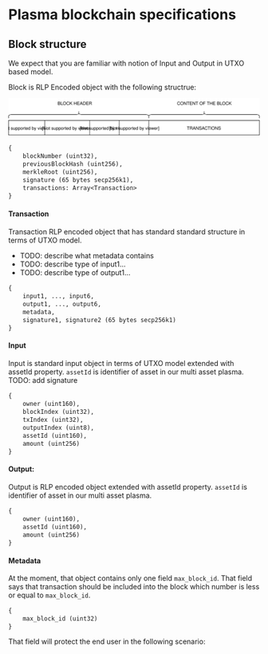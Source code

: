 # Plasma blockchain specifications

## Block structure
We expect that you are familiar with notion of Input and Output in UTXO based model.     

Block is RLP Encoded object with the following structrue:

![block](https://raw.githubusercontent.com/BANKEX/plasma-research/master/docs/assets/block.svg?sanitize=true)
```
{
	blockNumber (uint32),
	previousBlockHash (uint256),
	merkleRoot (uint256),
	signature (65 bytes secp256k1),
	transactions: Array<Transaction>
}
```

#### Transaction
Transaction RLP encoded object that has standard standard structure in terms of UTXO model.
- TODO: describe what metadata contains
- TODO: describe type of input1...
- TODO: describe type of output1...
```
{
	input1, ..., input6,
	output1, ..., output6,
	metadata,
	signature1, signature2 (65 bytes secp256k1)
}
```

#### Input
Input is standard input object in terms of UTXO model extended with assetId property.
`assetId` is identifier of asset in our multi asset plasma.
TODO: add signature
```
{
	owner (uint160), 
	blockIndex (uint32), 
	txIndex (uint32), 
	outputIndex (uint8), 
	assetId (uint160), 
	amount (uint256)
}
```

#### Output:
Output is RLP encoded object extended with assetId property.
`assetId` is identifier of asset in our multi asset plasma.
```
{
	owner (uint160), 
	assetId (uint160), 
	amount (uint256)
}
```

#### Metadata
At the moment, that object contains only one field `max_block_id`. 
That field says that transaction should be included into the block which number is less or equal to `max_block_id`.
```
{
	max_block_id (uint32)
}
```
That field will protect the end user in the following scenario:
